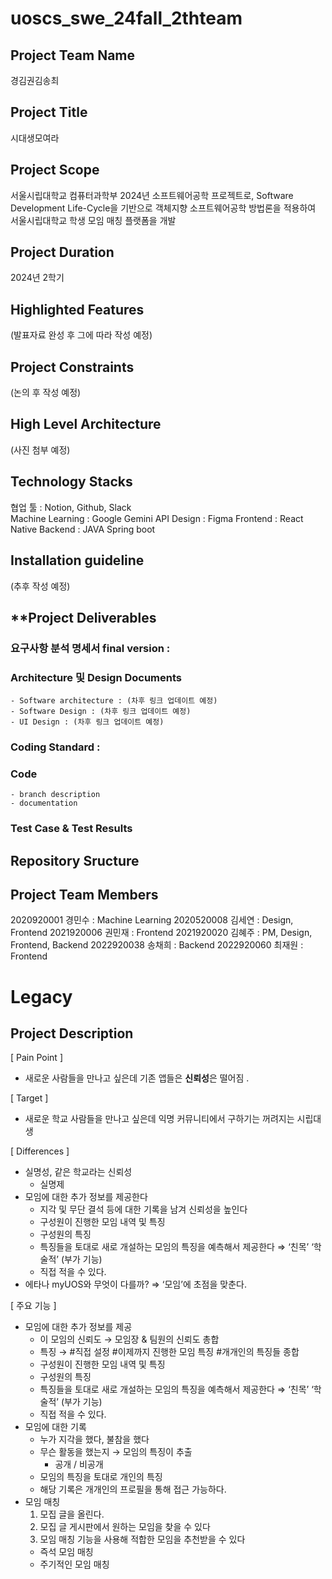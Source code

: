 # uoscs_swe_24fall_2thteam

## **Project Team Name**
  경김권김송최
  
## **Project Title**
  시대생모여라
  
## **Project Scope**
  서울시립대학교 컴퓨터과학부 2024년 소프트웨어공학 프로젝트로, Software Development Life-Cycle을 기반으로 객체지향 소프트웨어공학 방법론을 적용하여 서울시립대학교 학생 모임 매칭 플랫폼을 개발

## **Project Duration**
  2024년 2학기

## **Highlighted Features**
  (발표자료 완성 후 그에 따라 작성 예정)
  
## **Project Constraints**
  (논의 후 작성 예정)
  
## **High Level Architecture**
  (사진 첨부 예정)
  
## **Technology Stacks**
  협업 툴 : Notion, Github, Slack \
  Machine Learning : Google Gemini API
  Design : Figma
  Frontend : React Native
  Backend : JAVA Spring boot

## **Installation guideline**
  (추후 작성 예정)

## **Project Deliverables
  ### 요구사항 분석 명세서 final version :
  ### Architecture 및 Design Documents
    - Software architecture : (차후 링크 업데이트 예정)
    - Software Design : (차후 링크 업데이트 예정)
    - UI Design : (차후 링크 업데이트 예정)
  ### Coding Standard : 
  ### Code
    - branch description
    - documentation
    
  ### Test Case & Test Results

## Repository Sructure
  ###

## Project Team Members
  2020920001 경민수 : Machine Learning
  2020520008 김세연 : Design, Frontend
  2021920006 권민재 : Frontend
  2021920020 김혜주 : PM, Design, Frontend, Backend
  2022920038 송채희 : Backend
  2022920060 최재원 : Frontend

# Legacy

  
## **Project Description**
  [ Pain Point ]

- 새로운 사람들을 만나고 싶은데 기존 앱들은 **신뢰성**은 떨어짐 .

[ Target ]

- 새로운 학교 사람들을 만나고 싶은데 익명 커뮤니티에서 구하기는 꺼려지는 시립대생

[ Differences ]

  - 실명성, 같은 학교라는 신뢰성
      - 실명제
  - 모임에 대한 추가 정보를 제공한다
      - 지각 및 무단 결석 등에 대한 기록을 남겨 신뢰성을 높인다
      - 구성원이 진행한 모임 내역 및 특징
      - 구성원의 특징
      - 특징들을 토대로 새로 개설하는 모임의 특징을 예측해서 제공한다 ⇒ ‘친목’ ‘학술적’ (부가 기능)
      - 직접 적을 수 있다.
- 에타나 myUOS와 무엇이 다를까? ⇒ ‘모임’에 초점을 맞춘다.

[ 주요 기능 ]

- 모임에 대한 추가 정보를 제공
    - 이 모임의 신뢰도 → 모임장 & 팀원의 신뢰도 총합
    - 특징 → #직접 설정 #이제까지 진행한 모임 특징 #개개인의 특징들 종합
    - 구성원이 진행한 모임 내역 및 특징
    - 구성원의 특징
    - 특징들을 토대로 새로 개설하는 모임의 특징을 예측해서 제공한다 ⇒ ‘친목’ ‘학술적’ (부가 기능)
    - 직접 적을 수 있다.
- 모임에 대한 기록
    - 누가 지각을 했다, 불참을 했다
    - 무슨 활동을 했는지 → 모임의 특징이 추출
        - 공개 / 비공개
    - 모임의 특징을 토대로 개인의 특징
    - 해당 기록은 개개인의 프로필을 통해 접근 가능하다.
- 모임 매칭
    1. 모집 글을 올린다.
    2. 모집 글 게시판에서 원하는 모임을 찾을 수 있다
    3. 모임 매칭 기능을 사용해 적합한 모임을 추천받을 수 있다
    - 즉석 모임 매칭
    - 주기적인 모임 매칭
  
